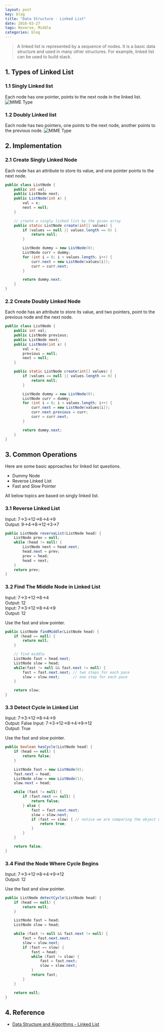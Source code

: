 ```yaml
---
layout: post
key: blog
title: "Data Structure - Linked List"
date: 2016-03-27
tags: Reverse, Middle
categories: blog
---
```


> A linked list is represented by a sequence of nodes. It is a basic data structure and used in many other structures. For example, linked list can be used to build stack.

## 1. Types of Linked List
### 1.1 Singly Linked list
Each node has one pointer, points to the next node in the linked list.
![MIME Type](/public/pics/2016-03-27/singlylinkedlist.png)  
### 1.2 Doubly Linked list
Each node has two pointers, one points to the next node, another points to the previous node.
![MIME Type](/public/pics/2016-03-27/doublylinkedlist.png)  

## 2. Implementation
### 2.1 Create Singly Linked Node
Each node has an attribute to store its value, and one pointer points to the next node.
```java
public class ListNode {
    public int val;
    public ListNode next;
    public ListNode(int x) {
        val = x;
        next = null;
    }

    // create a singly linked list by the given array
    public static ListNode create(int[] values) {  
        if (values == null || values.length == 0) {
            return null;
        }

        ListNode dummy = new ListNode(0);
        ListNode curr = dummy;
        for (int i = 0; i < values.length; i++) {
            curr.next = new ListNode(values[i]);
            curr = curr.next;
        }

        return dummy.next;
    }
}
```

### 2.2 Create Doubly Linked Node
Each node has an attribute to store its value, and two pointers, point to the previous node and the next node.
```java
public class ListNode {
    public int val;
    public ListNode previous;
    public ListNode next;
    public ListNode(int x) {
        val = x;
        previous = null;
        next = null;
    }

    public static ListNode create(int[] values) {  
        if (values == null || values.length == 0) {
            return null;
        }

        ListNode dummy = new ListNode(0);
        ListNode curr = dummy;
        for (int i = 0; i < values.length; i++) {
            curr.next = new ListNode(values[i]);
            curr.next.previous = curr;
            curr = curr.next;
        }

        return dummy.next;
    }
}
```

## 3. Common Operations
Here are some basic approaches for linked list questions.
* Dummy Node
* Reverse Linked List
* Fast and Slow Pointer

All below topics are based on singly linked list.  
### 3.1 Reverse Linked List
Input:  7->3->12->8->4->9  
Output: 9->4->8->12->3->7  
```java
public ListNode reverseList(ListNode head) {
    ListNode prev = null;
    while (head != null) {
        ListNode next = head.next;
        head.next = prev;
        prev = head;
        head = next;
    }
    return prev;
}
```

### 3.2 Find The Middle Node in Linked List
Input:  7->3->12->8->4  
Output: 12  
Input:  7->3->12->8->4->9  
Output: 12  

Use the fast and slow pointer.  
```java
public ListNode findMiddle(ListNode head) {
    if (head == null) {
        return null;
    }

    // find middle
    ListNode fast = head.next;
    ListNode slow = head;
    while(fast != null && fast.next != null) {
        fast = fast.next.next; // two steps for each pace
        slow = slow.next;      // one step for each pace
    }

    return slow;
}
```

### 3.3 Detect Cycle in Linked List
Input:  7->3->12->8->4->9  
Output: False
Input:  7->3->12->8->4->9->12  
Output: True

Use the fast and slow pointer.  
```java
public boolean hasCycle(ListNode head) {
    if (head == null) {
        return false;
    }

    ListNode fast = new ListNode(0);
    fast.next = head;
    ListNode slow = new ListNode(1);
    slow.next = head;

    while (fast != null) {
        if (fast.next == null) {
            return false;
        } else {
            fast = fast.next.next;
            slow = slow.next;
            if (fast == slow) { // notice we are comparing the object not the value, which means there may be duplicated values in the linked list.
                return true;
            }
        }
    }

    return false;
}
```

### 3.4 Find the Node Where Cycle Begins
Input:  7->3->12->8->4->9->12  
Output: 12

Use the fast and slow pointer.  
```java
public ListNode detectCycle(ListNode head) {
    if (head == null) {
        return null;
    }

    ListNode fast = head;
    ListNode slow = head;

    while (fast != null && fast.next != null) {
        fast = fast.next.next;
        slow = slow.next;
        if (fast == slow) {
            fast = head;
            while (fast != slow) {
                fast = fast.next;
                slow = slow.next;
            }
            return fast;
        }
    }

    return null;
}
```

## 4. Reference
* [Data Structure and Algorithms - Linked List](https://www.tutorialspoint.com/data_structures_algorithms/linked_list_algorithms.htm)
